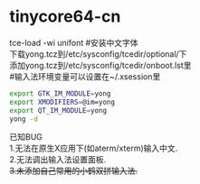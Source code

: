 # tinycore64-cn

tce-load -wi unifont #安装中文字体  
下载yong.tcz到/etc/sysconfig/tcedir/optional/下  
添加yong.tcz到/etc/sysconfig/tcedir/onboot.lst里  
#输入法环境变量可以设置在~/.xsession里  
```bash
export GTK_IM_MODULE=yong  
export XMODIFIERS=@im=yong  
export QT_IM_MODULE=yong  
yong -d  
```
已知BUG  
1.无法在原生X应用下(如aterm/xterm)输入中文.  
2.无法调出输入法设置面板.  
~~3.未添加自己常用的小鹤双拼输入法.~~
